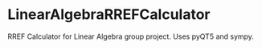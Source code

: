 # LinearAlgebraRREFCalculator
 RREF Calculator for Linear Algebra group project. Uses pyQT5 and sympy.

